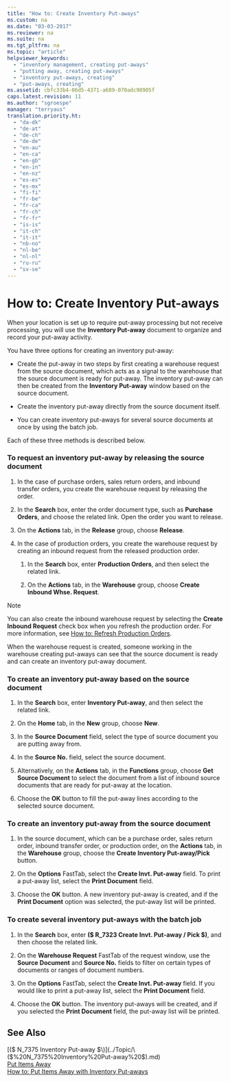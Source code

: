 ```yaml
---
title: "How to: Create Inventory Put-aways"
ms.custom: na
ms.date: "03-03-2017"
ms.reviewer: na
ms.suite: na
ms.tgt_pltfrm: na
ms.topic: "article"
helpviewer_keywords: 
  - "inventory management, creating put-aways"
  - "putting away, creating put-aways"
  - "inventory put-aways, creating"
  - "put-aways, creating"
ms.assetid: cbfc33b4-06d5-4371-a689-070adc98905f
caps.latest.revision: 11
ms.author: "sgroespe"
manager: "terryaus"
translation.priority.ht: 
  - "da-dk"
  - "de-at"
  - "de-ch"
  - "de-de"
  - "en-au"
  - "en-ca"
  - "en-gb"
  - "en-in"
  - "en-nz"
  - "es-es"
  - "es-mx"
  - "fi-fi"
  - "fr-be"
  - "fr-ca"
  - "fr-ch"
  - "fr-fr"
  - "is-is"
  - "it-ch"
  - "it-it"
  - "nb-no"
  - "nl-be"
  - "nl-nl"
  - "ru-ru"
  - "sv-se"
---
```

# How to: Create Inventory Put-aways
When your location is set up to require put\-away processing but not receive processing, you will use the **Inventory Put\-away** document to organize and record your put\-away activity.  
  
 You have three options for creating an inventory put\-away:  
  
-   Create the put\-away in two steps by first creating a warehouse request from the source document, which acts as a signal to the warehouse that the source document is ready for put\-away. The inventory put\-away can then be created from the **Inventory Put\-away** window based on the source document.  
  
-   Create the inventory put\-away directly from the source document itself.  
  
-   You can create inventory put\-aways for several source documents at once by using the batch job.  
  
 Each of these three methods is described below.  
  
### To request an inventory put\-away by releasing the source document  
  
1.  In the case of purchase orders, sales return orders, and inbound transfer orders, you create the warehouse request by releasing the order.  
  
2.  In the **Search** box, enter the order document type, such as **Purchase Orders**, and choose the related link. Open the order you want to release.  
  
3.  On the **Actions** tab, in the **Release** group, choose **Release**.  
  
4.  In the case of production orders, you create the warehouse request by creating an inbound request from the released production order.  
  
    1.  In the **Search** box, enter **Production Orders**, and then select the related link.  
  
    2.  On the **Actions** tab, in the **Warehouse** group, choose **Create Inbound Whse. Request**.  
  
> [!NOTE]  
>  You can also create the inbound warehouse request by selecting the **Create Inbound Request** check box when you refresh the production order. For more information, see [How to: Refresh Production Orders](../OperationsPlanning/how-to-refresh-production-orders.md).  
  
 When the warehouse request is created, someone working in the warehouse creating put\-aways can see that the source document is ready and can create an inventory put\-away document.  
  
### To create an inventory put\-away based on the source document  
  
1.  In the **Search** box, enter **Inventory Put\-away**, and then select the related link.  
  
2.  On the **Home** tab, in the **New** group, choose **New**.  
  
3.  In the **Source Document** field, select the type of source document you are putting away from.  
  
4.  In the **Source No.** field, select the source document.  
  
5.  Alternatively, on the **Actions** tab, in the **Functions** group, choose **Get Source Document** to select the document from a list of inbound source documents that are ready for put\-away at the location.  
  
6.  Choose the **OK** button to fill the put\-away lines according to the selected source document.  
  
### To create an inventory put\-away from the source document  
  
1.  In the source document, which can be a purchase order, sales return order, inbound transfer order, or production order, on the **Actions** tab, in the **Warehouse** group, choose the **Create Inventory Put\-away\/Pick** button.  
  
2.  On the **Options** FastTab, select the **Create Invt. Put\-away** field. To print a put\-away list, select the **Print Document** field.  
  
3.  Choose the **OK** button. A new inventory put\-away is created, and if the **Print Document** option was selected, the put\-away list will be printed.  
  
### To create several inventory put\-aways with the batch job  
  
1.  In the **Search** box, enter **\($ R\_7323 Create Invt. Put\-away \/ Pick $\)**, and then choose the related link.  
  
2.  On the **Warehouse Request** FastTab of the request window, use the **Source Document** and **Source No.** fields to filter on certain types of documents or ranges of document numbers.  
  
3.  On the **Options** FastTab, select the **Create Invt. Put\-away** field. If you would like to print a put\-away list, select the **Print Document** field.  
  
4.  Choose the **OK** button. The inventory put\-aways will be created, and if you selected the **Print Document** field, the put\-away list will be printed.  
  
## See Also  
 [\($ N\_7375 Inventory Put\-away $\)](../Topic/\($%20N_7375%20Inventory%20Put-away%20$\).md)   
 [Put Items Away](../WarehouseActivities/put-items-away.md)   
 [How to: Put Items Away with Inventory Put\-aways](../DesignAndEngineering/how-to-put-items-away-with-inventory-put-aways.md)